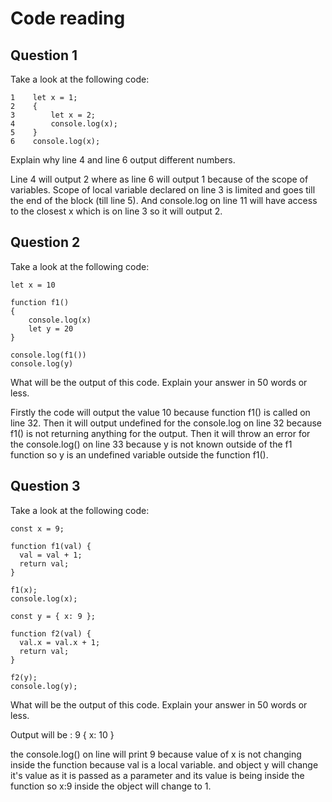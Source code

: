 # Code reading

## Question 1

Take a look at the following code:

```
1    let x = 1;
2    {
3        let x = 2;
4        console.log(x);
5    }
6    console.log(x);
```

Explain why line 4 and line 6 output different numbers.


Line 4 will output 2 where as line 6 will output 1 because of the scope of variables. Scope of local variable declared on line 3 is limited and goes till the end of the block (till line 5). And console.log on line 11 will have access to the closest x which is on line 3 so it will output 2.


## Question 2

Take a look at the following code:

```
let x = 10

function f1()
{
    console.log(x)
    let y = 20
}

console.log(f1())
console.log(y)
```

What will be the output of this code. Explain your answer in 50 words or less.


Firstly the code will output the value 10 because function f1() is called on line 32. Then it will output undefined for the console.log on line 32 because f1() is not returning anything for the output. Then it will throw an error for the console.log() on line 33 because y is not known outside of the f1 function so y is an undefined variable outside the function f1().


## Question 3

Take a look at the following code:

```
const x = 9;

function f1(val) {
  val = val + 1;
  return val;
}

f1(x);
console.log(x);

const y = { x: 9 };

function f2(val) {
  val.x = val.x + 1;
  return val;
}

f2(y);
console.log(y);
```

What will be the output of this code. Explain your answer in 50 words or less.



Output will be :
9
{ x: 10 }

the console.log() on line will print 9 because value of x is not changing inside the function because val is a local variable. and object y will change it's value as it is passed as a parameter and its  value is being inside the function so x:9 inside the object will change to 1.
